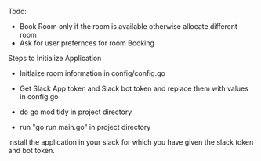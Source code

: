 Todo:

- Book Room only if the room is available otherwise allocate different room
- Ask for user prefernces for room Booking

Steps to Initialize Application

- Initlaize room information in config/config.go

- Get Slack App token and Slack bot token and replace them with values in config.go
- do go mod tidy in project directory
- run "go run main.go" in project directory

install the application in your slack for which you have given the slack token and bot token.

